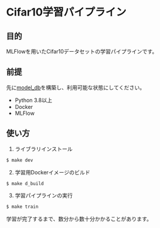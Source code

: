 # Cifar10学習パイプライン

## 目的

MLFlowを用いたCifar10データセットの学習パイプラインです。

## 前提

先に[model_db](../model_db)を構築し、利用可能な状態にしてください。

- Python 3.8以上
- Docker
- MLFlow

## 使い方

1. ライブラリインストール

```sh
$ make dev
```

2. 学習用Dockerイメージのビルド

```sh
$ make d_build
```

3. 学習パイプラインの実行

```sh
$ make train
```

学習が完了するまで、数分から数十分かかることがあります。



